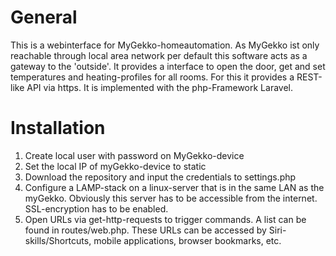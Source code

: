 # General
This is a webinterface for MyGekko-homeautomation. As MyGekko ist only reachable through local area network per default this software acts as a gateway to the 'outside'.
It provides a interface to open the door, get and set temperatures and heating-profiles for all rooms. For this it provides a REST-like API via https. It is implemented with
the php-Framework Laravel.

# Installation
1. Create local user with password on MyGekko-device
2. Set the local IP of myGekko-device to static
3. Download the repository and input the credentials to settings.php
4. Configure a LAMP-stack on a linux-server that is in the same LAN as the myGekko. Obviously this server has to be accessible from the internet. SSL-encryption has to be
enabled.
5. Open URLs via get-http-requests to trigger commands. A list can be found in routes/web.php. These URLs can be accessed by Siri-skills/Shortcuts, mobile applications, browser
bookmarks, etc.